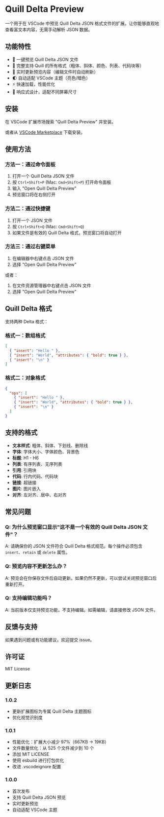 # Quill Delta Preview

一个用于在 VSCode 中预览 Quill Delta JSON 格式文件的扩展。让你能够直观地查看富文本内容，无需手动解析 JSON 数据。

## 功能特性

- 📄 一键预览 Quill Delta JSON 文件
- 🎨 完整支持 Quill 的所有格式（粗体、斜体、颜色、列表、代码块等）
- 🔄 实时更新预览内容（编辑文件时自动刷新）
- 🌓 自动适配 VSCode 主题（亮色/暗色）
- ⚡ 快速加载，性能优化
- 📱 响应式设计，适配不同屏幕尺寸

## 安装

在 VSCode 扩展市场搜索 "Quill Delta Preview" 并安装。

或者从 [VSCode Marketplace](https://marketplace.visualstudio.com/) 下载安装。

## 使用方法

### 方法一：通过命令面板

1. 打开一个 Quill Delta JSON 文件
2. 按 `Ctrl+Shift+P` (Mac: `Cmd+Shift+P`) 打开命令面板
3. 输入 "Open Quill Delta Preview"
4. 预览窗口将在右侧打开

### 方法二：通过快捷键

1. 打开一个 JSON 文件
2. 按 `Ctrl+Shift+Q` (Mac: `Cmd+Shift+Q`)
3. 如果文件是有效的 Quill Delta 格式，预览窗口将自动打开

### 方法三：通过右键菜单

1. 在编辑器中右键点击 JSON 文件
2. 选择 "Open Quill Delta Preview"

或者：

1. 在文件资源管理器中右键点击 JSON 文件
2. 选择 "Open Quill Delta Preview"

## Quill Delta 格式

支持两种 Delta 格式：

### 格式一：数组格式

```json
[
  { "insert": "Hello " },
  { "insert": "World", "attributes": { "bold": true } },
  { "insert": "\n" }
]
```

### 格式二：对象格式

```json
{
  "ops": [
    { "insert": "Hello " },
    { "insert": "World", "attributes": { "bold": true } },
    { "insert": "\n" }
  ]
}
```

## 支持的格式

- **文本样式**: 粗体、斜体、下划线、删除线
- **字体**: 字体大小、字体颜色、背景色
- **标题**: H1 - H6
- **列表**: 有序列表、无序列表
- **引用**: 引用块
- **代码**: 行内代码、代码块
- **链接**: 超链接
- **图片**: 图片嵌入
- **对齐**: 左对齐、居中、右对齐

## 常见问题

### Q: 为什么预览窗口显示"这不是一个有效的 Quill Delta JSON 文件"？

A: 请确保你的 JSON 文件符合 Quill Delta 格式规范。每个操作必须包含 `insert`、`retain` 或 `delete` 属性。

### Q: 预览内容不更新怎么办？

A: 预览会在你保存文件后自动更新。如果仍然不更新，可以尝试关闭预览窗口后重新打开。

### Q: 支持编辑功能吗？

A: 当前版本仅支持预览功能，不支持编辑。如需编辑，请直接修改 JSON 文件。

## 反馈与支持

如果遇到问题或有功能建议，欢迎提交 issue。

## 许可证

MIT License

## 更新日志

### 1.0.2

- 更新扩展图标为专属 Quill Delta 主题图标
- 优化视觉识别度

### 1.0.1

- 性能优化：扩展大小减少 97%（667KB → 19KB）
- 文件数量优化：从 525 个文件减少到 10 个
- 添加 MIT LICENSE
- 使用 esbuild 进行打包优化
- 改进 .vscodeignore 配置

### 1.0.0

- 首次发布
- 支持 Quill Delta JSON 预览
- 实时更新预览
- 自动适配 VSCode 主题
